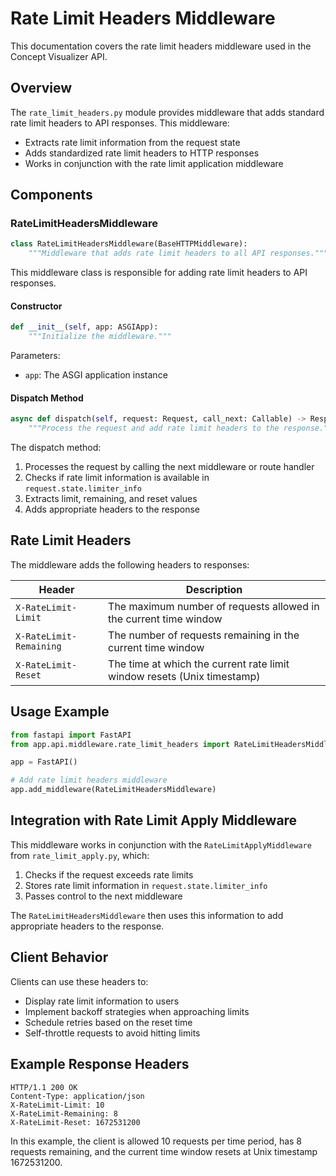 # Rate Limit Headers Middleware

This documentation covers the rate limit headers middleware used in the Concept Visualizer API.

## Overview

The `rate_limit_headers.py` module provides middleware that adds standard rate limit headers to API responses. This middleware:

- Extracts rate limit information from the request state
- Adds standardized rate limit headers to HTTP responses
- Works in conjunction with the rate limit application middleware

## Components

### RateLimitHeadersMiddleware

```python
class RateLimitHeadersMiddleware(BaseHTTPMiddleware):
    """Middleware that adds rate limit headers to all API responses."""
```

This middleware class is responsible for adding rate limit headers to API responses.

#### Constructor

```python
def __init__(self, app: ASGIApp):
    """Initialize the middleware."""
```

Parameters:

- `app`: The ASGI application instance

#### Dispatch Method

```python
async def dispatch(self, request: Request, call_next: Callable) -> Response:
    """Process the request and add rate limit headers to the response."""
```

The dispatch method:

1. Processes the request by calling the next middleware or route handler
2. Checks if rate limit information is available in `request.state.limiter_info`
3. Extracts limit, remaining, and reset values
4. Adds appropriate headers to the response

## Rate Limit Headers

The middleware adds the following headers to responses:

| Header                  | Description                                                             |
| ----------------------- | ----------------------------------------------------------------------- |
| `X-RateLimit-Limit`     | The maximum number of requests allowed in the current time window       |
| `X-RateLimit-Remaining` | The number of requests remaining in the current time window             |
| `X-RateLimit-Reset`     | The time at which the current rate limit window resets (Unix timestamp) |

## Usage Example

```python
from fastapi import FastAPI
from app.api.middleware.rate_limit_headers import RateLimitHeadersMiddleware

app = FastAPI()

# Add rate limit headers middleware
app.add_middleware(RateLimitHeadersMiddleware)
```

## Integration with Rate Limit Apply Middleware

This middleware works in conjunction with the `RateLimitApplyMiddleware` from `rate_limit_apply.py`, which:

1. Checks if the request exceeds rate limits
2. Stores rate limit information in `request.state.limiter_info`
3. Passes control to the next middleware

The `RateLimitHeadersMiddleware` then uses this information to add appropriate headers to the response.

## Client Behavior

Clients can use these headers to:

- Display rate limit information to users
- Implement backoff strategies when approaching limits
- Schedule retries based on the reset time
- Self-throttle requests to avoid hitting limits

## Example Response Headers

```
HTTP/1.1 200 OK
Content-Type: application/json
X-RateLimit-Limit: 10
X-RateLimit-Remaining: 8
X-RateLimit-Reset: 1672531200
```

In this example, the client is allowed 10 requests per time period, has 8 requests remaining, and the current time window resets at Unix timestamp 1672531200.
